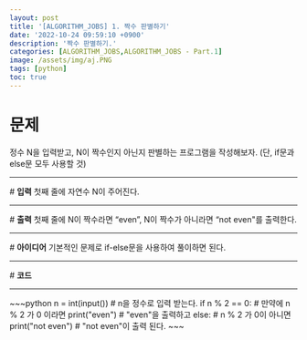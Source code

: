 ```yaml
---
layout: post
title: '[ALGORITHM_JOBS] 1. 짝수 판별하기'
date: '2022-10-24 09:59:10 +0900'
description: '짝수 판별하기.'
categories: [ALGORITHM_JOBS,ALGORITHM_JOBS - Part.1]
image: /assets/img/aj.PNG
tags: [python]
toc: true
---
```

# <b>문제</b>
정수 N을 입력받고, N이 짝수인지 아닌지 판별하는 프로그램을 작성해보자. (단, if문과 else문 모두 사용할 것)
<hr>
# <b>입력</b>
첫째 줄에 자연수 N이 주어진다.
<hr>
# <b>출력</b>
첫째 줄에 N이 짝수라면 “even”, N이 짝수가 아니라면 “not even"를 출력한다.
<hr>
# <b>아이디어</b>
기본적인 문제로 if-else문을 사용하여 풀이하면 된다.
<hr>
# <b>코드</b>
<hr>
~~~python
n = int(input()) # n을 정수로 입력 받는다.
if n % 2 == 0: # 만약에 n % 2 가 0 이라면 
    print("even") # "even"을 출력하고 
else: # n % 2 가 0이 아니면
    print("not even") # "not even"이 출력 된다.
~~~
